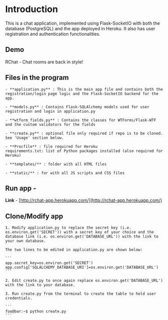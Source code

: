 # Introduction

This is a chat application, implemented using Flask-SocketIO with both the database (PostgreSQL) and the app deployed in Heroku. It also has user registration and authentication functionalities.

## Demo

RChat - Chat rooms are back in style!

## Files in the program

    - **application.py** : This is the main app file and contains both the registration/login page logic and the Flask-SocketIO backend for the app.

    - **models.py** : Contains Flask-SQLAlchemy models used for user registration and login in application.py

    - **wtform_fields.py** : Contains the classes for WTForms/Flask-WTF and the custom validators for the fields

    - **create.py** : optional file only required if repo is to be cloned. See 'Usage' section below.
    
    - **Procfile** : file required for Heroku
    requirements.txt: list of Python packages installed (also required for Heroku)
    
    - **templates/** : folder with all HTML files
    
    - **static/** : for with all JS scripts and CSS files


## Run app - 
**Link** - [http://rchat-app.herokuapp.com/](http://rchat-app.herokuapp.com/)


## Clone/Modify app

    1. Modify application.py to replace the secret key (i.e. os.environ.get('SECRET')) with a secret key of your choice and the database link (i.e. os.environ.get('DATABASE_URL')) with the link to your own database.

    The two lines to be edited in application.py are shown below:

    ```
    app.secret_key=os.environ.get('SECRET')
    app.config['SQLALCHEMY_DATABASE_URI']=os.environ.get('DATABASE_URL')
    ```

    2. Edit create.py to once again replace os.environ.get('DATABASE_URL') with the link to your database.

    3. Run create.py from the terminal to create the table to hold user credentials.

    ```
    foo@bar:~$ python create.py
    ```